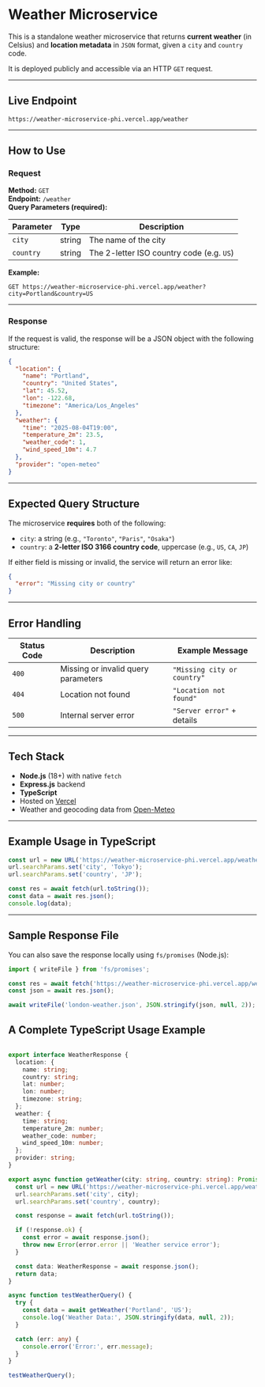 # Weather Microservice

This is a standalone weather microservice that returns **current weather** (in Celsius) and **location metadata** in `JSON` format, given a `city` and `country` code.

It is deployed publicly and accessible via an HTTP `GET` request.

---

## Live Endpoint

```
https://weather-microservice-phi.vercel.app/weather
```

---

## How to Use

### Request

**Method:** `GET`  
**Endpoint:** `/weather`  
**Query Parameters (required):**

| Parameter | Type   | Description                                  |
|-----------|--------|----------------------------------------------|
| `city`    | string | The name of the city                         |
| `country` | string | The 2-letter ISO country code (e.g. `US`)    |

**Example:**

```http
GET https://weather-microservice-phi.vercel.app/weather?city=Portland&country=US
```

---

### Response

If the request is valid, the response will be a JSON object with the following structure:

```json
{
  "location": {
    "name": "Portland",
    "country": "United States",
    "lat": 45.52,
    "lon": -122.68,
    "timezone": "America/Los_Angeles"
  },
  "weather": {
    "time": "2025-08-04T19:00",
    "temperature_2m": 23.5,
    "weather_code": 1,
    "wind_speed_10m": 4.7
  },
  "provider": "open-meteo"
}
```

---

## Expected Query Structure

The microservice **requires** both of the following:

- `city`: a string (e.g., `"Toronto"`, `"Paris"`, `"Osaka"`)
- `country`: a **2-letter ISO 3166 country code**, uppercase (e.g., `US`, `CA`, `JP`)

If either field is missing or invalid, the service will return an error like:

```json
{
  "error": "Missing city or country"
}
```

---

## Error Handling

| Status Code | Description                          | Example Message                  |
|-------------|--------------------------------------|----------------------------------|
| `400`       | Missing or invalid query parameters  | `"Missing city or country"`      |
| `404`       | Location not found                   | `"Location not found"`           |
| `500`       | Internal server error                | `"Server error"` + details       |

---

## Tech Stack

- **Node.js** (18+) with native `fetch`
- **Express.js** backend
- **TypeScript**
- Hosted on [Vercel](https://vercel.com)
- Weather and geocoding data from [Open-Meteo](https://open-meteo.com)

---

## Example Usage in TypeScript

```ts
const url = new URL('https://weather-microservice-phi.vercel.app/weather');
url.searchParams.set('city', 'Tokyo');
url.searchParams.set('country', 'JP');

const res = await fetch(url.toString());
const data = await res.json();
console.log(data);
```

---

## Sample Response File

You can also save the response locally using `fs/promises` (Node.js):

```ts
import { writeFile } from 'fs/promises';

const res = await fetch('https://weather-microservice-phi.vercel.app/weather?city=London&country=GB');
const json = await res.json();

await writeFile('london-weather.json', JSON.stringify(json, null, 2));
```

## A Complete TypeScript Usage Example

```ts

export interface WeatherResponse {
  location: {
    name: string;
    country: string;
    lat: number;
    lon: number;
    timezone: string;
  };
  weather: {
    time: string;
    temperature_2m: number;
    weather_code: number;
    wind_speed_10m: number;
  };
  provider: string;
}

export async function getWeather(city: string, country: string): Promise<WeatherResponse> {
  const url = new URL('https://weather-microservice-phi.vercel.app/weather');
  url.searchParams.set('city', city);
  url.searchParams.set('country', country);

  const response = await fetch(url.toString());

  if (!response.ok) {
    const error = await response.json();
    throw new Error(error.error || 'Weather service error');
  }

  const data: WeatherResponse = await response.json();
  return data;
}

async function testWeatherQuery() {
  try {
    const data = await getWeather('Portland', 'US');
    console.log('Weather Data:', JSON.stringify(data, null, 2));
  }

  catch (err: any) {
    console.error('Error:', err.message);
  }
}

testWeatherQuery();

```
